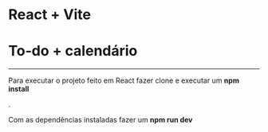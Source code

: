 # React + Vite

<h1>To-do + calendário</h1>
<hr>
<p>Para executar o projeto feito em React fazer clone e executar um <b>npm install</b></p>.
<p>Com as dependências instaladas fazer um <b>npm run dev</b></p>
<br>
<br>
<p></p>
